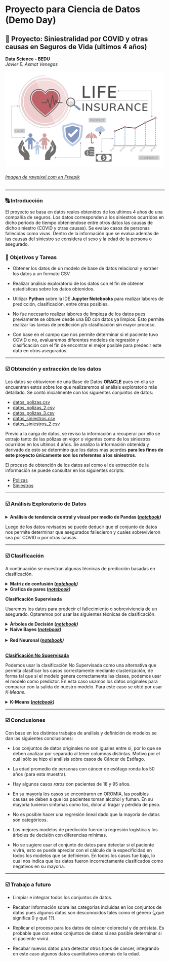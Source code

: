# Proyecto para Ciencia de Datos (Demo Day)
## :rocket: Proyecto: Siniestralidad por COVID y otras causas en Seguros de Vida (ultimos 4 años)
**Data Science - BEDU**   
*Javier E. Asmat Venegas*   

![imagen](imagenes/seguro_vida.jpg)
###### [Imagen de rawpixel.com en Freepik](https://www.freepik.es/vector-gratis/ilustracion-seguro-vida_2605710.htm#page=2&query=seguro%20vida&position=25&from_view=keyword&track=ais)
---

### :capital_abcd: Introducción
El proyecto se basa en datos reales obtenidos de los ultimos 4 años de una compañia de seguros. Los datos corresponden a los siniestros ocurridos en dicho periodo de tiempo obteniendose entre otros
datos las causas de dicho siniestro (COVID y otras causas). Se evaluo casos de personas fallecidas como vivas. Dentro de la información que se evalua además de las causas del siniestro se considera el sexo y la edad de la
persona o asegurado.

### :dart: Objetivos y Tareas

- Obtener los datos de un modelo de base de datos relacional y extraer los datos a un formato CSV.

- Realizar análisis exploratorio de los datos con el fin de obtener estadísticas sobre los datos obtenidos.

- Utilizar __Python__ sobre la IDE __Jupyter Notebooks__ para realizar labores de predicción, clasificación, entre otras posibles.

- No fue necesario realizar labores de limpieza de los datos pues previamente se obtuve desde una BD con datos ya limpios. Esto permite realizar las tareas de predicción y/o clasificación sin mayor proceso.

- Con base en el campo que nos permite determinar si el paciente tuvo COVID o no, evaluaremos diferentes modelos de regresión y clasificación con el fin de encontrar el mejor posible para 
predecir este dato en otros asegurados.

---

### :ballot_box_with_check: Obtención y extracción de los datos

Los datos se obtuvieron de una Base de Datos __ORACLE__ pues en ella se encuentran estos sobre los que realizaremos
el análisis exploratorio más detallado. Se contó inicialmente con los siguientes conjuntos de datos:

- [datos_polizas.csv](datasets/datos_polizas.csv)
- [datos_polizas_2.csv](datasets/datos_polizas_2.csv)
- [datos_polizas_3.csv](datasets/datos_polizas_3.csv)
- [datos_siniestros.csv](datasets/datos_siniestros.csv)
- [datos_siniestros_2.csv](datasets/datos_siniestros_2.csv)

Previo a la carga de datos, se reviso la información a recuperar por ello se extrajo tanto de las pólizas en vigor o vigentes como de los siniestros ocurridos en los ultimos 4 años.
Se analizo la información obtenida y derivado de esto se determino que los datos mas acordes **para los fines de este proyecto únicamente son los referentes a los siniestros**.

El proceso de obtención de los datos así como el de extracción de la información se puede consultar en los siguientes scripts:

- [Polizas](scripts/datos_polizas.sql) 
- [Siniestros](scripts/datos_siniestros.sql)

---

### :ballot_box_with_check: Análisis Exploratorio de Datos

<details><summary><strong>Análisis de tendencia central y visual por medio de Pandas (<em><a href="notebooks/aed.ipynb">notebook</a>)</em></strong> </summary>
	<p>

**Variables numéricas (edad)**

- Medidas de tendencia central y variabilidad

	```
    count    10451.000000
    mean        53.721749
    std         13.321296
    min         19.000000
    25%         44.000000
    50%         56.000000
    75%         64.000000
    max         98.000000
   ```

   - La edad promedio es 53.72
   - La edad mínima es 19
   - La edad máxima es 98
   - El 25% de los datos tienen un valor menor a 44
   - El 50% de los datos tienen un valor menor a 56 (mediana)
   - El 75% de los datos tienen un valor menor a 64
   - Rango intercuartilico: 20
   - La desviación estándar es 13.32 (hip: están ligeramente dispersos)

- Diagrama de caja e Histograma

	El siguiente diagrama confirma los resultados anteriores. Los bigotes nos indican que los valores de 19 y 98 son *raros* por lo que se consideran atípicos.

	![imagen](imagenes/boxplot.png)

	Podemos comprobar esto con un histograma. Los valores más elevados corresponden con el promedio y los más pequeños con los valores atípicos que muestra el diagrama de caja.

	![imagen](imagenes/histograma.png)

**Variables categóricas**

- Tabla de contingencia (causa COVID x Sexo x Edad)

   ```
   SEXO	    0	     1	    total
   COVID	0	1	 0	  1	
   EDAD					
   19	    1	0	 3	  0	    4
   20	    0	0	 3	  0	    3
   21	    1	0	 8	  0	    9
   22	    3	0	24	  0	   27
   23	    5	0	21	  0	   26
   ...	...	...	...	...	...
   93   	1	0	 1	  0	    2
   94	    0	0	 1	  0	    1
   97    	1	0	 0	  0	    1
   98	    2	0	 0	  0	    2
   total 2180 417 6318 1536	10451
   ```

   Algunas interpretaciones:

   - 417 mujeres tuvieron un siniestro a causa del COVID.
   - 1536 hombres tuvieron un siniestro a causa del COVID.
   - 8498 personas (hombres y mujeres) fallecieron por otras causas o tuvieron algún siniestro que no causo fallecimiento.

- Tabla de contingencia (siniestros por sospecha de covid)

   ```
   COVID	        0 	       1	total
   SOSPECHA COVID	0	  1	   0	
   SEXO				
     0	         2060	120	 417	2597
     1	         5863	455	1536	7854
   total	     7923	575	1953	10451
   ```

   Algunas interpretaciones:

   - 575 personas (entre hombres y mujeres) tuvieron un siniestro por sospecha de COVID.
   - 1953 personas (entre hombres y mujeres) tuvieron un siniestro a causa de COVID. Los valores coinciden con los mostrados en la tabla anterior.

- Tabla de contingencia (fallecidos y vivos por sexo)

   ```
   FALLECIDO	N	   S	total
   SEXO			
           0  808	1789	 2597
           1 1990	5864	 7854
   total  	 2798	7653	10451
   ```

   Algunas interpretaciones:

   - 2597 mujeres sufrieron algún siniestro de las cuales 808 permanecen vivos y 1789 fallecieron.
   - 7854 hombres sufrieron algún siniestro de los cuales 1990 permanecen vivos y 5864 fallecieron.

- Tabla de contigencia (Sexo x Fallecidos x COVID)

   ```
   FALLECIDO	      N	    S	        total
   COVID	  0	      1	    0	   1	
   SEXO					
       0	782	     26	 1398	 391	 2597
       1	1912	 78	 4406	1458	 7854
   total	2694	104	 5804	1849	10451
   ```

   Algunas interpretaciones:

   - 104 personas que tuvieron COVID sobrevivieron.
   - 1849 personas que tuvieron COVID fallecieron.
   - 26 mujeres sobrevivieron al COVID y 391 fallecieron a causa del COVID.
   - 78 hombres sobrevivieron al COVID y 1458 fallecieron a causa del COVID.

</p>
</details>

Luego de los datos revisados se puede deducir que el conjunto de datos nos permite determinar que asegurados fallecieron y cuales sobrevivieron sea por COVID o por otras causas.

---

### :ballot_box_with_check: Clasificación

A continuación se muestran algunas técnicas de predicción basadas en clasificación.

<details><summary><strong>Matriz de confusión (<em><a href="notebooks/matriz_decision.ipynb">notebook</a>)</em></strong> </summary>

<p>

Para analizar los resultados se usó una matriz de confusión entrenando el 60% de los datos y como prueba 40%. Primero como dato de salida el SEXO

![imagen](imagenes/matriz_confusion.png)

<br/>

Interpretación:

```
Precision     : 75.87370450711015%
Sensibilidad  : 99.74651457541192%
Especificidad :  2.341463414634146%
Exactitud     : 75.86701745993781%
```

Nos dice que la precisión y exactitud son buenas, la sensibilidad es bastante buena. Sin embargo la especificidad es muy baja lo cual indica que hubo muchos datos que fueron incorrectamente clasificados como negativos.

Luego usamos como dato de salida si ha fallecido o a sobrevivido

![imagen](imagenes/matriz_confusion_f.png)

<br/>

Interpretación:

```
Precision     : 89.44281524926686%
Sensibilidad  : 88.77749029754204%
Especificidad : 70.24793388429752%
Exactitud     : 83.95120784501316%
```

Nos dice que la precisión, exactitud y sensibilidad son buenas. La especificidad también es buena, esto nos lleva a deducir que el algoritmo usando este valor de predicción es el adecuado.

</p>
</details>

<details><summary><strong>Grafica de pares (<em><a href="notebooks/grafica_pares.ipynb">notebook</a>)</em></strong> </summary>

<p>

Se observa en la grafica siguiente que no existe correlación entre las variables por lo que realizar una regresión lineal no es la opción.

![imagen](imagenes/graficas_pares.png)

</p>
</details>

<strong>Clasificación Supervisada</strong>
<p>
Usaremos los datos para predecir el fallecimiento o sobreviviencia de un asegurado. Optaremos por usar las siguientes técnicas de clasificación.
</p>

<details><summary><strong>Árboles de Decisión (<em><a href="notebooks/arbol_decision.ipynb">notebook</a>)</em></strong> </summary>
<p>

La idea detrás de un árbol de decisión consiste en ir tomando decisiones de forma encadenada e ir descartando soluciones hasta quedarnos con una sola salida, en este caso el valor de la variable `FALLECIDO`. De esta forma el método llamado *random forest*, consiste en tomar varios árboles (bosque) con las siguientes características:

1. Cada árbol de decisión debe ser independiente.
1. Cada árbol debe ser entrenado aleatoriamente,
1. La información que reciben los árboles debe ser distinta para que se basen en distintas características.

Una vez que todos los árboles se han entrenado, se hace un *consenso* para decidir el resultado de una predicción. Cada uno de los árboles *vota* y la clase más votada es la que define a qué clase pertenece el dato.

En este caso se hizo el mismo proceso que con la regresión logística: se separo el conjunto en entrenamiento y prueba, se entrenó y se midió el desempeño usando una matriz de confusión y las fórmulas para interpretar los resultados.

![imagen](imagenes/matriz_rf.png)

```
Precision     : 91.62595952547103%
Sensibilidad  : 86.04193971166448%
Especificidad : 78.7422497785651%
Exactitud     : 84.070796460177%
```

Vemos nuevamente que los valores de precisión, sensibilidad, especificidad y exactitud son buenos. También se observa que la precisión y especificidad mejoro respecto a la primera matriz de decisión obtenida.

Cada uno de los árboles tiene una forma similar a la siguiente. Se muestra en el ejemplo el árbol 8 del bosque.

![imagen](imagenes/arbol.png)

</p>
</details>

<details><summary><strong>Naïve Bayes (<em><a href="notebooks/naive_bayes.ipynb">notebook</a>)</em></strong> </summary>
<p>	

Este clasificador se basa en la noción de las características de un objeto que contribuyen a su categorización. Se muestran de la misma manera su matriz de confusión y métricas.

![imagen](imagenes/bayes.png)

Interpretación:

```
Precision     : 96.64948453608247%
Sensibilidad  : 61.75889328063241%
Especificidad : 94.32314410480349%
Exactitud     : 70.67687156182731%
```

En este caso aunque mejoró la precisión y la especificidad, la exactitud y sensibilidad bajaron demasiado.

</p>
</details>
<br/>

<details><summary><strong>Red Neuronal (<em><a href="notebooks/red_neuronal.ipynb">notebook</a>)</em></strong> </summary>
<p>	

Este clasificador puede entranar con cualquier clase de dato numerico. Se muestran de la misma manera su matriz de confusión y métricas.

![imagen](imagenes/neuronal.png)

Interpretación:

```
Precision     : 91.23108665749656%
Sensibilidad  : 86.75604970569%
Especificidad : 77.29296527159394%
Exactitud     : 84.2143027983736%
```

En este caso los valores obtenidos se asemejan a los obtenidos en el arbol de decisión.

</p>
</details>
<br/>

<u>**Clasificación No Supervisada**</u>

Podemos usar la clasificación No Supervisada como una alternativa que permita clasificar los casos correctamente mediante clusterización, de forma tal que si el modelo genera correctamente las clases, podemos usar el modelo como predictor. En esta caso usamos los datos originales para comparar con la salida de nuestro modelo. Para este caso se obtó por usar *K-Means*.

<details><summary><strong>K-Means (<em><a href="notebooks/kmeans.ipynb">notebook</a>)</em></strong> </summary>
<p>	

Este algoritmo muy útil cuando tenemos un dataset que queremos dividir por grupos pero no sabemos exactamente qué grupos queremos y cuáles son sus características. Lo único que tenemos que decidir de antemano es cuántos grupos queremos, y el algoritmo intentará agrupar nuestros datos en esa cantidad de grupos.

Se obtuvo la siguiente matriz:

![imagen](imagenes/kmeans.png)

Interpretación:

```
Precision     : 50.14018691588785%
Sensibilidad  : 28.041290996994643%
Especificidad : 23.731236597569694%
Exactitud     : 26.887379198162854%
```

Notamos como de todos nuestros modelos fue el peor evaluado.

</p>
</details>

---

### :ballot_box_with_check: Conclusiones

Con base en los distintos trabajos de análisis y definición de modelos se dan las siguientes conclusiones:

- Los conjuntos de datos originales no son iguales entre sí, por lo que se deben analizar por separado al tener columnas distintas. Motivo por el cuál sólo se hizo el análisis sobre casos de Cáncer de Esófago.

- La edad promedio de personas con cáncer de esófago ronda los 50 años (para esta muestra).

- Hay algunos casos *raros* con pacientes de 18 y 95 años.

- En su mayoría los casos se encontraron en OROMIA, las posibles causas se deben a que los pacientes toman alcohol y fuman. En su mayoría tuvieron síntomas como tos, dolor al tragar y pérdida de peso.

- No es posible hacer una regresión lineal dado que la mayoría de datos son categóricos.

- Los mejores modelos de predicción fueron la regresión logística y los árboles de decisión con diferencias mínimas.

- No se sugiere usar el conjunto de datos para detectar si el paciente vivirá, esto se puede apreciar con el cálculo de la especificidad en todos los modelos que se definieron. En todos los casos fue bajo, lo cual nos indica que los datos fueron incorrectamente clasificados como negativos en su mayoría.

---

### :ballot_box_with_check: Trabajo a futuro

- Limpiar e integrar todos los conjuntos de datos.

- Recabar información sobre las categorías incluidas en los conjuntos de datos pues algunos datos son desconocidos tales como el género (¿qué significa 0 y qué 1?).

- Replicar el proceso para los datos de cáncer colorectal y de próstata. Es probable que con estos conjuntos de datos sí sea posible determinar si el paciente vivirá. 

- Recabar nuevos datos para detectar otros tipos de cancer, integrando en este caso algunos datos cuantitativos además de la edad.
